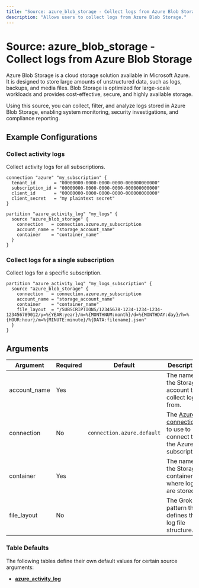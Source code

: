 ```yaml
---
title: "Source: azure_blob_storage - Collect logs from Azure Blob Storage"
description: "Allows users to collect logs from Azure Blob Storage."
---
```


# Source: azure_blob_storage - Collect logs from Azure Blob Storage

Azure Blob Storage is a cloud storage solution available in Microsoft Azure. It is designed to store large amounts of unstructured data, such as logs, backups, and media files. Blob Storage is optimized for large-scale workloads and provides cost-effective, secure, and highly available storage.

Using this source, you can collect, filter, and analyze logs stored in Azure Blob Storage, enabling system monitoring, security investigations, and compliance reporting.

## Example Configurations

### Collect activity logs

Collect activity logs for all subscriptions.

```hcl
connection "azure" "my_subscription" {
  tenant_id       = "00000000-0000-0000-0000-000000000000"
  subscription_id = "00000000-0000-0000-0000-000000000000"
  client_id       = "00000000-0000-0000-0000-000000000000"
  client_secret   = "my plaintext secret"
}

partition "azure_activity_log" "my_logs" {
  source "azure_blob_storage" {
    connection   = connection.azure.my_subscription
    account_name = "storage_account_name"
    container    = "container_name"
  }
}
```

### Collect logs for a single subscription

Collect logs for a specific subscription.

```hcl
partition "azure_activity_log" "my_logs_subscription" {
  source "azure_blob_storage" {
    connection   = connection.azure.my_subscription
    account_name = "storage_account_name"
    container    = "container_name"
    file_layout  = "/SUBSCRIPTIONS/12345678-1234-1234-1234-123456789012/y=%{YEAR:year}/m=%{MONTHNUM:month}/d=%{MONTHDAY:day}/h=%{HOUR:hour}/m=%{MINUTE:minute}/%{DATA:filename}.json"
  }
}
```

## Arguments

| Argument     | Required | Default                    | Description                                                                                                              |
|--------------|----------|----------------------------|--------------------------------------------------------------------------------------------------------------------------|
| account_name | Yes      |                            | The name of the Storage account to collect logs from.                                                                   |
| connection   | No       | `connection.azure.default` | The [Azure connection](https://hub.tailpipe.io/plugins/turbot/azure#connection-credentials) to use to connect to the Azure subscription. |
| container    | Yes      |                            | The name of the Storage container where logs are stored.                                                                |
| file_layout  | No       |                            | The Grok pattern that defines the log file structure.                                                                   |

### Table Defaults

The following tables define their own default values for certain source arguments:

- **[azure_activity_log](https://hub.tailpipe.io/plugins/turbot/azure/tables/azure_activity_log#azure_blob_storage)**
